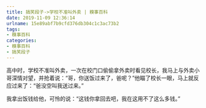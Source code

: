 ```yaml
---
title: 搞笑段子->学校不准叫外卖 | 糗事百科
date: 2019-11-09 12:36:14
urlname: 15e89abf7b9cfd376db304c1c3ac73b2
tags: 
- 糗事百科
categories:
- 糗事百科
- 搞笑段子
---
```

高中时，学校不准叫外卖，一次在校门口偷偷拿外卖时看见校长，我马上与外卖小哥深情对望，并抢着说：“哥，你送饭过来了，爸呢？”他瞄了校长一眼，马上就反应过来了：“爸没空叫我送过来。”

我拿出饭钱给他，可怜的说：“这钱你拿回去吧，我在这用不了这么多钱。”


